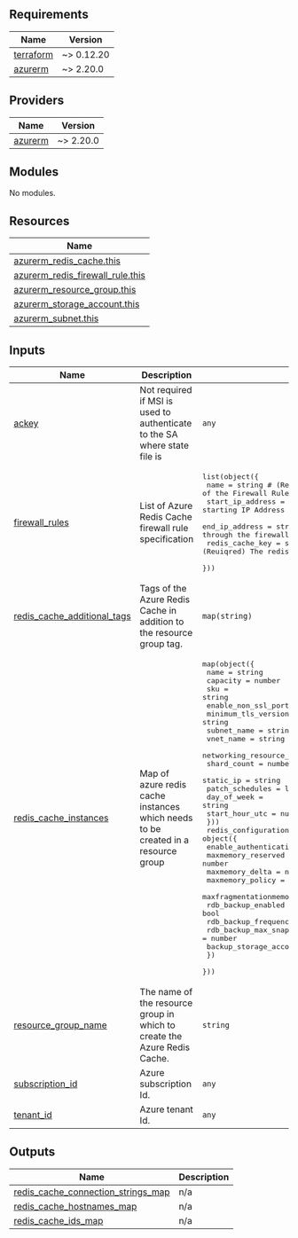 <!-- BEGIN_TF_DOCS -->
## Requirements

| Name | Version |
|------|---------|
| <a name="requirement_terraform"></a> [terraform](#requirement\_terraform) | ~> 0.12.20 |
| <a name="requirement_azurerm"></a> [azurerm](#requirement\_azurerm) | ~> 2.20.0 |

## Providers

| Name | Version |
|------|---------|
| <a name="provider_azurerm"></a> [azurerm](#provider\_azurerm) | ~> 2.20.0 |

## Modules

No modules.

## Resources

| Name |
|------|
| [azurerm_redis_cache.this](https://registry.terraform.io/providers/hashicorp/azurerm/latest/docs/resources/redis_cache) |
| [azurerm_redis_firewall_rule.this](https://registry.terraform.io/providers/hashicorp/azurerm/latest/docs/resources/redis_firewall_rule) |
| [azurerm_resource_group.this](https://registry.terraform.io/providers/hashicorp/azurerm/latest/docs/data-sources/resource_group) |
| [azurerm_storage_account.this](https://registry.terraform.io/providers/hashicorp/azurerm/latest/docs/data-sources/storage_account) |
| [azurerm_subnet.this](https://registry.terraform.io/providers/hashicorp/azurerm/latest/docs/data-sources/subnet) |

## Inputs

| Name | Description | Type | Default | Required |
|------|-------------|------|---------|:--------:|
| <a name="input_ackey"></a> [ackey](#input\_ackey) | Not required if MSI is used to authenticate to the SA where state file is | `any` | `null` | no |
| <a name="input_firewall_rules"></a> [firewall\_rules](#input\_firewall\_rules) | List of Azure Redis Cache firewall rule specification | <pre>list(object({<br>    name             = string # (Required) Specifies the name of the Firewall Rule.<br>    start_ip_address = string # (Required) The starting IP Address to allow through the firewall for this rule<br>    end_ip_address   = string # (Required) The ending IP Address to allow through the firewall for this rule<br>    redis_cache_key  = string # (Reuiqred) The redis cache instance this rule will be associated to.<br>  }))</pre> | `[]` | no |
| <a name="input_redis_cache_additional_tags"></a> [redis\_cache\_additional\_tags](#input\_redis\_cache\_additional\_tags) | Tags of the Azure Redis Cache in addition to the resource group tag. | `map(string)` | `{}` | no |
| <a name="input_redis_cache_instances"></a> [redis\_cache\_instances](#input\_redis\_cache\_instances) | Map of azure redis cache instances which needs to be created in a resource group | <pre>map(object({<br>    name                      = string<br>    capacity                  = number<br>    sku                       = string<br>    enable_non_ssl_port       = bool<br>    minimum_tls_version       = string<br>    subnet_name               = string<br>    vnet_name                 = string<br>    networking_resource_group = string<br>    shard_count               = number<br>    static_ip                 = string<br>    patch_schedules = list(object({<br>      day_of_week    = string<br>      start_hour_utc = number<br>    }))<br>    redis_configuration = object({<br>      enable_authentication           = bool<br>      maxmemory_reserved              = number<br>      maxmemory_delta                 = number<br>      maxmemory_policy                = string<br>      maxfragmentationmemory_reserved = number<br>      rdb_backup_enabled              = bool<br>      rdb_backup_frequency            = number<br>      rdb_backup_max_snapshot_count   = number<br>      backup_storage_account_name     = string<br>    })<br>  }))</pre> | `{}` | no |
| <a name="input_resource_group_name"></a> [resource\_group\_name](#input\_resource\_group\_name) | The name of the resource group in which to create the Azure Redis Cache. | `string` | n/a | yes |
| <a name="input_subscription_id"></a> [subscription\_id](#input\_subscription\_id) | Azure subscription Id. | `any` | n/a | yes |
| <a name="input_tenant_id"></a> [tenant\_id](#input\_tenant\_id) | Azure tenant Id. | `any` | n/a | yes |

## Outputs

| Name | Description |
|------|-------------|
| <a name="output_redis_cache_connection_strings_map"></a> [redis\_cache\_connection\_strings\_map](#output\_redis\_cache\_connection\_strings\_map) | n/a |
| <a name="output_redis_cache_hostnames_map"></a> [redis\_cache\_hostnames\_map](#output\_redis\_cache\_hostnames\_map) | n/a |
| <a name="output_redis_cache_ids_map"></a> [redis\_cache\_ids\_map](#output\_redis\_cache\_ids\_map) | n/a |
<!-- END_TF_DOCS -->